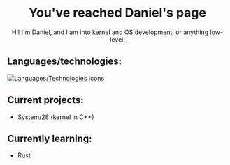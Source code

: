 <!---
  - Nothing to see here...
-->
<h1 align=center>You've reached Daniel's page
<div align=center>
</div>
</h1>
<div align=center>
  Hi! I'm Daniel, and I am into kernel and OS development, or anything low-level.
</div>

## Languages/technologies:
[![Languages/Technologies icons](https://skillicons.dev/icons?i=c,cpp,rust,linux,git,bash,emacs,vscode&perline=50)](#)

## Current projects:
  - System/28 (kernel in C++)

## Currently learning:
  - Rust
